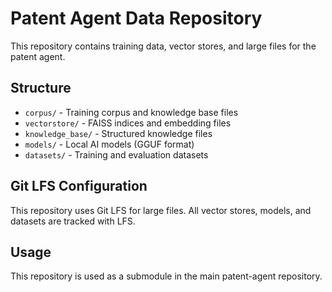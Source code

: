 # Patent Agent Data Repository

This repository contains training data, vector stores, and large files for the patent agent.

## Structure
- `corpus/` - Training corpus and knowledge base files
- `vectorstore/` - FAISS indices and embedding files  
- `knowledge_base/` - Structured knowledge files
- `models/` - Local AI models (GGUF format)
- `datasets/` - Training and evaluation datasets

## Git LFS Configuration
This repository uses Git LFS for large files. All vector stores, models, and datasets are tracked with LFS.

## Usage
This repository is used as a submodule in the main patent-agent repository.
